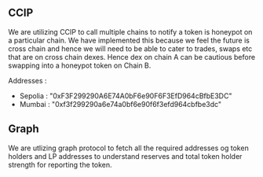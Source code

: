## CCIP 
We are utilizing CCIP to call multiple chains to notify a token is honeypot on a particular chain. We have implemented this because we feel the future is cross chain and hence we will need to be able to cater to trades, swaps etc that are on cross chain dexes. Hence  dex on chain A can be cautious before swapping into a honeypot token on Chain B.

Addresses :
- Sepolia : "0xF3F299290A6E74A0bF6e90F6F3EfD964cBfbE3DC"
- Mumbai : "0xf3f299290a6e74a0bf6e90f6f3efd964cbfbe3dc"

## Graph

We are utlizing graph protocol to fetch all the required addresses og token holders and LP addresses to understand reserves and total token holder strength for reporting the token.